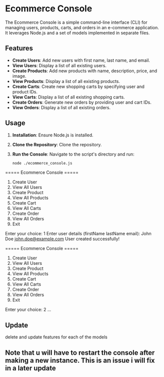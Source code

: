 # Ecommerce Console

The Ecommerce Console is a simple command-line interface (CLI) for managing users, products, carts, and orders in an e-commerce application. It leverages Node.js and a set of models implemented in separate files.

## Features

- **Create Users**: Add new users with first name, last name, and email.
- **View Users**: Display a list of all existing users.
- **Create Products**: Add new products with name, description, price, and image.
- **View Products**: Display a list of all existing products.
- **Create Carts**: Create new shopping carts by specifying user and product IDs.
- **View Carts**: Display a list of all existing shopping carts.
- **Create Orders**: Generate new orders by providing user and cart IDs.
- **View Orders**: Display a list of all existing orders.

## Usage

1. **Installation**: Ensure Node.js is installed.

2. **Clone the Repository**: Clone the repository.

3. **Run the Console**: Navigate to the script's directory and run:

   ```bash
   node ./ecommerce_console.js
   ```

===== Ecommerce Console =====

1. Create User
2. View All Users
3. Create Product
4. View All Products
5. Create Cart
6. View All Carts
7. Create Order
8. View All Orders
9. Exit

Enter your choice: 1
Enter user details (firstName lastName email): John Doe john.doe@example.com
User created successfully!

===== Ecommerce Console =====

1. Create User
2. View All Users
3. Create Product
4. View All Products
5. Create Cart
6. View All Carts
7. Create Order
8. View All Orders
9. Exit

Enter your choice: 2
...

## Update

delete and update features for each of the models

## Note that u will have to restart the console after making a new instance. This is an issue i will fix in a later update
